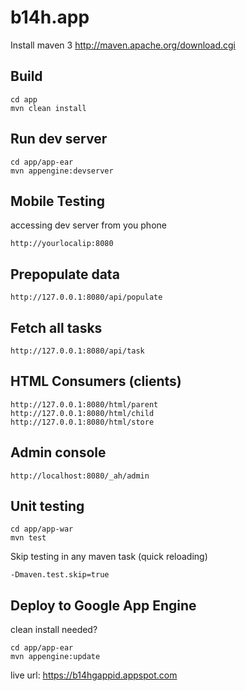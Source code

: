 b14h.app
=============================

Install maven 3
http://maven.apache.org/download.cgi

Build
-----

    cd app
    mvn clean install


Run dev server
--------------

    cd app/app-ear
    mvn appengine:devserver
    
    
Mobile Testing
--------------

accessing dev server from you phone

    http://yourlocalip:8080



Prepopulate data
----------------

    http://127.0.0.1:8080/api/populate
    
 
Fetch all tasks
---------------

    http://127.0.0.1:8080/api/task


HTML Consumers (clients)
------------------------
 
    http://127.0.0.1:8080/html/parent
    http://127.0.0.1:8080/html/child
    http://127.0.0.1:8080/html/store
    

Admin console
-------------
    
    http://localhost:8080/_ah/admin
    

Unit testing
------------

    cd app/app-war
    mvn test
    
Skip testing in any maven task (quick reloading)

    -Dmaven.test.skip=true
   
    
Deploy to Google App Engine
---------------------------

clean install needed?

    cd app/app-ear
    mvn appengine:update
    

live url:
https://b14hgappid.appspot.com


    
    
